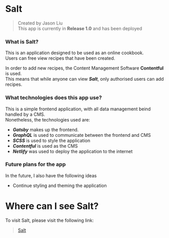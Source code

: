 # Salt
> Created by Jason Liu <br>
> This app is currently in **Release 1.0** and has been deployed

### What is Salt?
This is an application designed to be used as an online cookbook. <br>
Users can free view recipes that have been created. <br>

In order to add new recipes, the Content Management Software **Contentful** is used. <br>
This means that while anyone can view **_Salt_**, only authorised users can add recipes. 


### What technologies does this app use?
This is a simple frontend application, with all data management beind handled by a CMS. <br>
Nonetheless, the technologies used are:
- _**Gatsby**_ makes up the frontend. <br>
- _**GraphQL**_ is used to communicate between the frontend and CMS <br>
- _**SCSS**_ is used to style the application <br>
- _**Contentful**_ is used as the CMS
- _**Netlify**_ was used to deploy the application to the internet

### Future plans for the app
In the future, I also have the following ideas
- Continue styling and theming the application

# Where can I see Salt?
To visit Salt, please visit the following link: <br>
> [Salt](https://salt-recipes.netlify.app/)